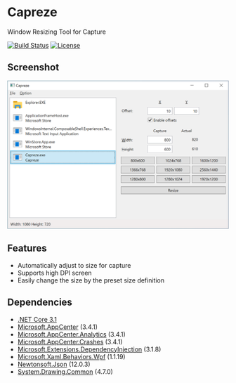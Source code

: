 # Capreze

Window Resizing Tool for Capture

[![Build Status](https://dev.azure.com/karamem0jp/Capreze/_apis/build/status/Capreze?branchName=master)](https://dev.azure.com/karamem0jp/Capreze/_build/latest?definitionId=34&branchName=master)
[![License](https://img.shields.io/github/license/karamem0/Capreze.svg)](https://github.com/karamem0/Capreze/blob/master/LICENSE)

## Screenshot

![Screenshot](./img/screenshot.png)

## Features

- Automatically adjust to size for capture
- Supports high DPI screen
- Easily change the size by the preset size definition

## Dependencies

- [.NET Core 3.1](https://dotnet.microsoft.com/download/dotnet-core/3.1)
- [Microsoft.AppCenter](https://www.nuget.org/packages/Microsoft.AppCenter/3.4.1) (3.4.1)
- [Microsoft.AppCenter.Analytics](https://www.nuget.org/packages/Microsoft.AppCenter.Analytics/3.4.1) (3.4.1)
- [Microsoft.AppCenter.Crashes](https://www.nuget.org/packages/Microsoft.AppCenter.Crashes/3.4.1) (3.4.1)
- [Microsoft.Extensions.DependencyInjection](https://www.nuget.org/packages/Microsoft.Extensions.DependencyInjection/3.1.8) (3.1.8)
- [Microsoft.Xaml.Behaviors.Wpf](https://www.nuget.org/packages/Microsoft.Xaml.Behaviors.Wpf/1.1.19) (1.1.19)
- [Newtonsoft.Json](https://www.nuget.org/packages/Newtonsoft.Json/12.0.3) (12.0.3)
- [System.Drawing.Common](https://www.nuget.org/packages/System.Drawing.Common/4.7.0) (4.7.0)
